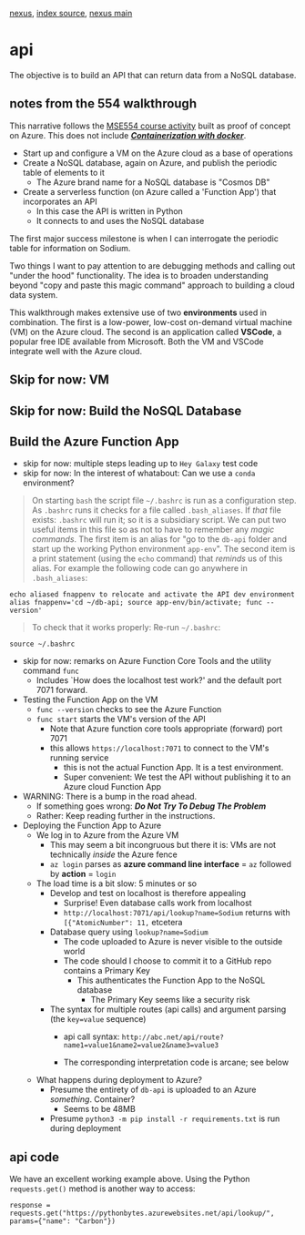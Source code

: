 [nexus](https://robfatland.github.io/nexus), [index source](https://github.com/robfatland/nexus/blob/gh-pages/index.md), 
[nexus main](https://github.com/robfatland/nexus/tree/main)


# api


The objective is to build an API that can return data from a NoSQL database.


## notes from the 554 walkthrough

This narrative follows the [MSE554 course activity](https://cloudbank-project.github.io/az-serverless-tutorial/) 
built as proof of concept on Azure. This does not include 
[***Containerization with docker***](https://naclomi.github.io/containers-tutorial/).


- Start up and configure a VM on the Azure cloud as a base of operations
- Create a NoSQL database, again on Azure, and publish the periodic table of elements to it
    - The Azure brand name for a NoSQL database is "Cosmos DB"
- Create a serverless function (on Azure called a 'Function App') that incorporates an API
    - In this case the API is written in Python
    - It connects to and uses the NoSQL database
 

The first major success milestone is when I can interrogate the periodic table for information 
on Sodium. 


Two things I want to pay attention to are debugging methods and calling out "under the hood"
functionality. The idea is to broaden understanding beyond "copy and paste this magic command"
approach to building a cloud data system.


This walkthrough makes extensive use of two **environments** used in combination. The first is 
a low-power, low-cost on-demand virtual machine (VM) on the Azure cloud. The second is an application
called **VSCode**, a popular free IDE available from Microsoft. Both the VM and VSCode 
integrate well with the Azure cloud. 


## Skip for now: VM

## Skip for now: Build the NoSQL Database

## Build the Azure Function App

- skip for now: multiple steps leading up to `Hey Galaxy` test code
- skip for now: In the interest of whatabout: Can we use a `conda` environment?


> On starting `bash` the script file `~/.bashrc` is run as a configuration step.
> As `.bashrc` runs it checks for a file called `.bash_aliases`. If *that* file
> exists: `.bashrc` will run it; so it is a subsidiary script. We can put two
> useful items in this file so as not to have to remember any *magic commands*.
> The first item is an alias for "go to
> the `db-api` folder and start up the working Python environment `app-env`".
> The second item is a print statement (using the `echo` command) that *reminds*
> us of this alias. For example the following code can go anywhere in `.bash_aliases`:


```
echo aliased fnappenv to relocate and activate the API dev environment
alias fnappenv='cd ~/db-api; source app-env/bin/activate; func --version'
```

> To check that it works properly: Re-run `~/.bashrc`:


```
source ~/.bashrc
```

- skip for now: remarks on Azure Function Core Tools and the utility command `func`
    - Includes `How does the localhost test work?' and the default port 7071 forward.
- Testing the Function App on the VM
    - `func --version` checks to see the Azure Function 
    - `func start` starts the VM's version of the API
        - Note that Azure function core tools appropriate (forward) port 7071
        - this allows `https://localhost:7071` to connect to the VM's running service
            - this is not the actual Function App. It is a test environment.
            - Super convenient: We test the API without publishing it to an Azure cloud Function App
- WARNING: There is a bump in the road ahead.
    - If something goes wrong: ***Do Not Try To Debug The Problem***
    - Rather: Keep reading further in the instructions.
- Deploying the Function App to Azure
    - We log in to Azure from the Azure VM
        - This may seem a bit incongruous but there it is: VMs are not technically *inside* the Azure fence
        - `az login` parses as **azure command line interface** = `az` followed by **action** = `login`
    - The load time is a bit slow: 5 minutes or so
        - Develop and test on localhost is therefore appealing
            - Surprise! Even database calls work from localhost
            - `http://localhost:7071/api/lookup?name=Sodium` returns with `[{"AtomicNumber": 11,` etcetera
        - Database query using `lookup?name=Sodium`
            - The code uploaded to Azure is never visible to the outside world
            - The code should I choose to commit it to a GitHub repo contains a Primary Key
                - This authenticates the Function App to the NoSQL database
                    - The Primary Key seems like a security risk
        - The syntax for multiple routes (api calls) and argument parsing (the `key=value` sequence)
            - api call syntax: `http://abc.net/api/route?name1=value1&name2=value2&name3=value3`
            

            - The corresponding interpretation code is arcane; see below
    - What happens during deployment to Azure?
        - Presume the entirety of `db-api` is uploaded to an Azure *something*. Container?
            - Seems to be 48MB
        - Presume `python3 -m pip install -r requirements.txt` is run during deployment


## api code


We have an excellent working example above. Using the Python `requests.get()` method is another way to access:


```
response = requests.get("https://pythonbytes.azurewebsites.net/api/lookup/", params={"name": "Carbon"})
```
